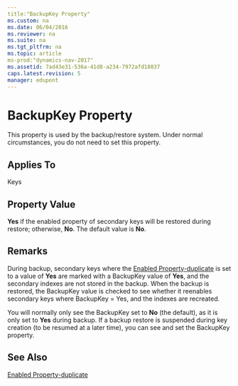 ```yaml
---
title:"BackupKey Property"
ms.custom: na
ms.date: 06/04/2016
ms.reviewer: na
ms.suite: na
ms.tgt_pltfrm: na
ms.topic: article
ms-prod:"dynamics-nav-2017"
ms.assetid: 7ad43e31-536a-41d8-a234-7972afd18037
caps.latest.revision: 5
manager: edupont
---
```

# BackupKey Property
This property is used by the backup\/restore system. Under normal circumstances, you do not need to set this property.  
  
## Applies To  
 Keys  
  
## Property Value  
 **Yes** if the enabled property of secondary keys will be restored during restore; otherwise, **No**. The default value is **No**.  
  
## Remarks  
 During backup, secondary keys where the [Enabled Property\-duplicate](Enabled-Property-duplicate.md) is set to a value of **Yes** are marked with a BackupKey value of **Yes**, and the secondary indexes are not stored in the backup. When the backup is restored, the BackupKey value is checked to see whether it reenables secondary keys where BackupKey \= Yes, and the indexes are recreated.  
  
 You will normally only see the BackupKey set to **No** \(the default\), as it is only set to **Yes** during backup. If a backup restore is suspended during key creation \(to be resumed at a later time\), you can see and set the BackupKey property.  
  
## See Also  
 [Enabled Property\-duplicate](Enabled-Property-duplicate.md)
